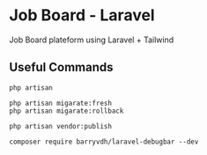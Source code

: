 # Job Board - Laravel 

Job Board plateform using Laravel + Tailwind


## Useful Commands
```
php artisan

php artisan migarate:fresh
php artisan migarate:rollback

php artisan vendor:publish

composer require barryvdh/laravel-debugbar --dev

```
